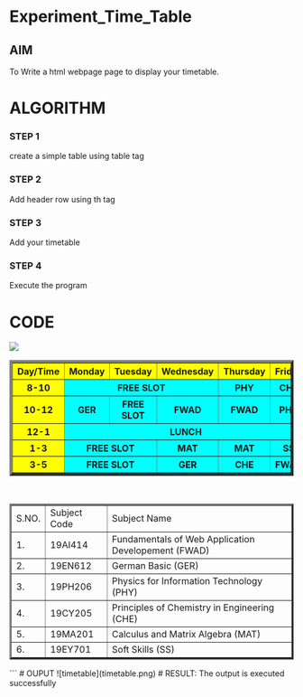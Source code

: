 # Experiment_Time_Table

## AIM
To Write a html webpage page to display your timetable.

# ALGORITHM
### STEP 1
create a simple table using table tag
### STEP 2
Add header row using th tag
### STEP 3
Add your timetable
### STEP 4
Execute the program

# CODE
<!DOCTYPE html>
<html>
    <head>
        <title>SEC Timetable</title>
    </head>
    <img src="logo.png">
    <body>
        <table border="5" width="600">
            <tr>
                <th bgcolor="yellow">Day/Time</th>
                <th bgcolor="yellow">Monday</th>
                <th bgcolor="yellow">Tuesday</th>
                <th bgcolor="yellow">Wednesday</th>
                <th bgcolor="yellow">Thursday</th>
                <th bgcolor="yellow">Friday</th>
            </tr>
            <tr>
                <th bgcolor="yellow">8-10</th>
                <th colspan="3" align="center" bgcolor="cyan">FREE SLOT</th>
                <th bgcolor="cyan">PHY</th>
                <th bgcolor="cyan">CHE</th>
            </tr>
            <tr>
                <th bgcolor="yellow">10-12</th>
                <th bgcolor="cyan">GER</th>
                <th bgcolor="cyan">FREE SLOT</th>
                <th bgcolor="cyan">FWAD</th>
                <th bgcolor="cyan">FWAD</th>
                <th bgcolor="cyan">PHY</th>
            </tr>
            <tr>
                <th bgcolor="yellow">12-1</th>
                <th colspan="5" align="center" bgcolor="cyan">LUNCH</th>
            </tr>
            <tr>
                <th bgcolor="yellow">1-3</th>
                <th colspan="2" align="center" bgcolor="cyan">FREE SLOT</th>
                <th bgcolor="cyan">MAT</th>
                <th bgcolor="cyan">MAT</th>
                <th bgcolor="cyan">SS</th>
            </tr>
            <tr>
                <th bgcolor="yellow">3-5</th>
                <th colspan="2" align="center" bgcolor="cyan">FREE SLOT</th>
                <th bgcolor="cyan">GER</th>
                <th bgcolor="cyan">CHE</th>
                <th bgcolor="cyan">FWAD</th>
            </tr>
        </table>
        <br>
        <table border="3" width="600">
            <tr>
                <td>S.NO.</td>
                <td>Subject Code</td>
                <td>Subject Name</td>
            </tr>
            <tr>
                <td>1.</td>
                <td>19AI414</td>
                <td>Fundamentals of Web Application Developement (FWAD)</td>
            </tr>
            <tr>
                <td>2.</td>
                <td>19EN612</td>
                <td>German Basic (GER)</td>
            </tr>
            <tr>
                <td>3.</td>
                <td>19PH206</td>
                <td>Physics for Information Technology (PHY)</td>
            </tr>
            <tr>
                <td>4.</td>
                <td>19CY205</td>
                <td>Principles of Chemistry in Engineering (CHE)</td>
            </tr>
            <tr>
                <td>5.</td>
                <td>19MA201</td>
                <td>Calculus and Matrix Algebra (MAT)</td>
            </tr>
            <tr>
                <td>6.</td>
                <td>19EY701</td>
                <td>Soft Skills (SS)</td>
            </tr>
        </table>
    </body>
</html>
```
# OUPUT
![timetable](timetable.png)
# RESULT:
The output is executed successfully
